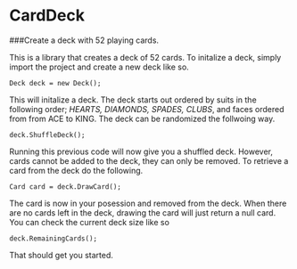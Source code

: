 # CardDeck
###Create a deck with 52 playing cards.

This is a library that creates a deck of 52 cards. To initalize a deck, simply import the project and create a new deck like so.

```
Deck deck = new Deck();
```

This will initalize a deck. The deck starts out ordered by suits in the following order; *HEARTS, DIAMONDS, SPADES, CLUBS*, and faces ordered from from ACE to KING. The deck can be randomized the follwoing way.
```
deck.ShuffleDeck();
```

Running this previous code will now give you a shuffled deck. However, cards cannot be added to the deck, they can only be removed. To retrieve a card from the deck do the following.

```
Card card = deck.DrawCard();
```

The card is now in your posession and removed from the deck. When there are no cards left in the deck, drawing the card will just return a null card. You can check the current deck size like so

```
deck.RemainingCards();
```
That should get you started.
